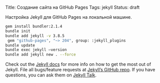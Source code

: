 Title: Создание сайта на GitHub Pages
Tags: jekyll
Status: draft

Настройка Jekyll для GitHub Pages на локальной машине.

```bash
gem install bundler:2.1.4
bundle init
bundle add jekyll -v 3.8.5
 gem "github-pages", "~> 204", group: :jekyll_plugins
bundle update
bundle exec jekyll –version
bundle add jekyll new . --force
```

Check out the [Jekyll docs][jekyll-docs] for more info on how to get the most out of Jekyll. File all bugs/feature requests at [Jekyll’s GitHub repo][jekyll-gh]. If you have questions, you can ask them on [Jekyll Talk][jekyll-talk].

[jekyll-docs]: https://jekyllrb.com/docs/home
[jekyll-gh]:   https://github.com/jekyll/jekyll
[jekyll-talk]: https://talk.jekyllrb.com/
